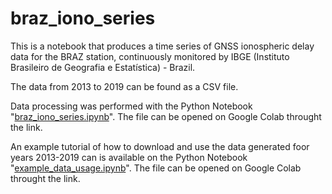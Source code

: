 # braz_iono_series

This is a notebook that produces a time series of GNSS ionospheric delay data for the BRAZ station, continuously monitored by IBGE (Instituto Brasileiro de Geografia e Estatística) - Brazil.

The data from 2013 to 2019 can be found as a CSV file.

Data processing was performed with the Python Notebook "[braz_iono_series.ipynb](https://colab.research.google.com/github/mauriciodev/braz_iono_series/blob/main/braz_iono_series.ipynb)". The file can be opened on Google Colab throught the link.

An example tutorial of how to download and use the data generated foor years 2013-2019 can is available on the Python Notebook "[example_data_usage.ipynb](https://colab.research.google.com/github/mauriciodev/braz_iono_series/blob/main/example_data_usage.ipynb)". The file can be opened on Google Colab throught the link.
